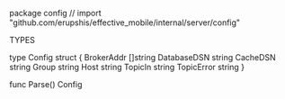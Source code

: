package config // import "github.com/erupshis/effective_mobile/internal/server/config"


TYPES

type Config struct {
	BrokerAddr  []string
	DatabaseDSN string
	CacheDSN    string
	Group       string
	Host        string
	TopicIn     string
	TopicError  string
}

func Parse() Config

